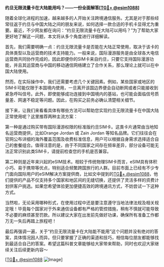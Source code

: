 **约旦无限流量卡在大陆能用吗？——一份全面解答[[TG💪+ @esim1088](https://t.me/s/esim1088)]**

随着全球化进程的加速，越来越多的人开始关注跨境通信服务。尤其是对于那些经常往返于约旦与中国大陆之间的朋友来说，如何选择一款合适的手机卡显得尤为重要。最近，不少网友都在询问：“约旦无限流量卡在大陆可以用吗？”为了帮助大家更好地了解这一问题，本文将从多个角度进行详细解读。

首先，我们需要明确一点：约旦无限流量卡是否能在大陆正常使用，取决于该卡的具体类型以及运营商的技术支持能力。一般来说，国际漫游服务是由全球各大电信运营商共同协作完成的，因此即便你的SIM卡来自约旦，只要它支持国际漫游功能，并且其运营商与中国的移动通信网络建立了合作关系，那么理论上就可以在中国大陆使用。

然而，在实际操作中，我们还需要考虑几个关键因素。例如，某些国家或地区的SIM卡可能仅限于本国境内使用，一旦离开该国边界便会自动断网或者只能接收到紧急呼叫信号。此外，即使能够成功连接到中国境内的基站，也可能会面临信号质量差、网速不稳定等问题。因此，在购买之前务必确认清楚相关细节。

接下来，让我们来看看具体有哪些方法可以帮助您实现约旦无限流量卡在中国大陆正常使用呢？这里推荐两种主流方案：

第一种是通过购买带有国际漫游权限的标准版约旦SIM卡。这类卡片通常由当地知名运营商提供，比如Orange Jordan 或 Zain Jordan 等知名品牌。它们往往会在官网公布详细的海外覆盖范围及收费标准信息，用户可以根据自身需求选择适合自己的套餐组合。值得注意的是，由于不同国家之间存在频率差异，部分设备可能无法正常识别此类SIM卡，请提前检查您的手机是否兼容。

第二种则是近年来兴起的eSIM技术。相较于传统物理SIM卡而言，eSIM具有体积小巧、易于携带等优点，特别适合频繁跨国旅行的人群。目前市面上已经有不少专门面向国际用户的eSIM解决方案提供商，比如文中提到的[TG💪+ @esim1088](https://t.me/s/esim1088)，他们提供的产品不仅支持多个国家和地区间的无缝切换，还提供了灵活多样的资费计划供客户挑选。如果您希望体验更加便捷高效的跨境通讯方式，不妨尝试一下这种方式。

当然啦，无论采用哪种形式，在使用过程中还是要注意遵守当地法律法规及相关规定哦！毕竟每个国家对于外来通信设备都有严格的管控措施，稍有不慎就可能导致不必要的麻烦甚至罚款。所以建议大家在出发前先做好功课，确保所有准备工作都万无一失后再踏上旅程吧！

最后再强调一遍，关于“约旦无限流量卡在大陆能不能用”这个问题并没有绝对的答案，具体情况因人而异。但只要掌握了正确的渠道和技巧，相信每位朋友都能够找到最适合自己的答案。希望这篇科普文章能够给大家带来帮助，同时也欢迎大家继续关注后续更新内容～ 

[[TG💪+ @esim1088](https://t.me/s/esim1088) ![Image](https://i.postimg.cc/4NQfJmqS/Snipaste-2025-05-13-00-14-12.png)]